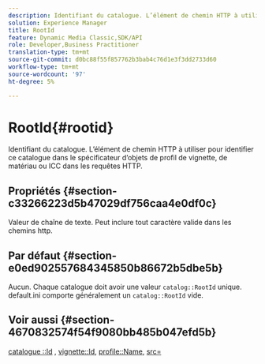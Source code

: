 ```yaml
---
description: Identifiant du catalogue. L’élément de chemin HTTP à utiliser pour identifier ce catalogue dans le spécificateur d’objets de profil de vignette, de matériau ou ICC dans les requêtes HTTP.
solution: Experience Manager
title: RootId
feature: Dynamic Media Classic,SDK/API
role: Developer,Business Practitioner
translation-type: tm+mt
source-git-commit: d0bc88f55f857762b3bab4c76d1e3f3dd2733d60
workflow-type: tm+mt
source-wordcount: '97'
ht-degree: 5%

---
```



# RootId{#rootid}

Identifiant du catalogue. L’élément de chemin HTTP à utiliser pour identifier ce catalogue dans le spécificateur d’objets de profil de vignette, de matériau ou ICC dans les requêtes HTTP.

## Propriétés {#section-c33266223d5b47029df756caa4e0df0c}

Valeur de chaîne de texte. Peut inclure tout caractère valide dans les chemins http.

## Par défaut {#section-e0ed902557684345850b86672b5dbe5b}

Aucun. Chaque catalogue doit avoir une valeur `catalog::RootId` unique. default.ini comporte généralement un `catalog::RootId` vide.

## Voir aussi {#section-4670832574f54f9080bb485b047efd5b}

[catalogue ::Id](../../../../../ir-api/material-cat/image-rendering-api-ref/c-ir-material-catalog/c-ir-material-data-reference/r-ir-id.md#reference-cba2a53a952e403fb57a4e8569f9cf85) ,  [vignette::Id](../../../../../ir-api/material-cat/image-rendering-api-ref/c-ir-material-catalog/c-ir-vignette-map-reference/r-ir-id-vignette.md#reference-2a7ba758924b4757b3234942304db7fd),  [profile::Name](../../../../../ir-api/material-cat/image-rendering-api-ref/c-ir-material-catalog/c-ir-macro-definition-reference/r-ir-name.md#reference-63b663d2052545ffab030a23e7060b1e),  [src=](../../../../../ir-api/http-protocol/image-rendering-api-ref/c-ir-http-protocol-ref/c-ir-http-protocol-command-reference/r-ir-src.md#reference-62c98abad22149d68d405ed6aaff8272)
